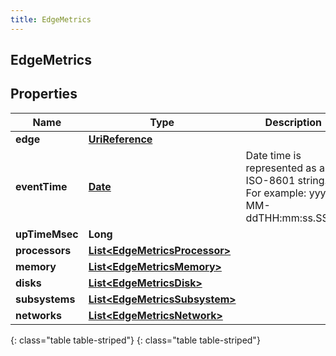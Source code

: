 ```yaml
---
title: EdgeMetrics
---
```

## EdgeMetrics


## Properties

| Name | Type | Description | Notes |
| ------------ | ------------- | ------------- | ------------- |
| **edge** | [**UriReference**](UriReference.html) |  |  [optional] |
| **eventTime** | [**Date**](Date.html) | Date time is represented as an ISO-8601 string. For example: yyyy-MM-ddTHH:mm:ss.SSSZ |  [optional] |
| **upTimeMsec** | **Long** |  |  [optional] |
| **processors** | [**List&lt;EdgeMetricsProcessor&gt;**](EdgeMetricsProcessor.html) |  |  [optional] |
| **memory** | [**List&lt;EdgeMetricsMemory&gt;**](EdgeMetricsMemory.html) |  |  [optional] |
| **disks** | [**List&lt;EdgeMetricsDisk&gt;**](EdgeMetricsDisk.html) |  |  [optional] |
| **subsystems** | [**List&lt;EdgeMetricsSubsystem&gt;**](EdgeMetricsSubsystem.html) |  |  [optional] |
| **networks** | [**List&lt;EdgeMetricsNetwork&gt;**](EdgeMetricsNetwork.html) |  |  [optional] |
{: class="table table-striped"}
{: class="table table-striped"}


